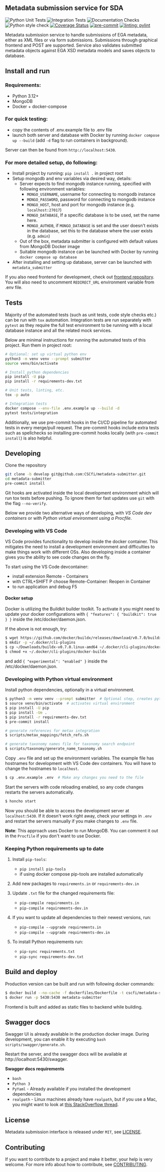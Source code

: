 ## Metadata submission service for SDA

![Python Unit Tests](https://github.com/CSCfi/metadata-submitter/workflows/Python%20Unit%20Tests/badge.svg)
![Integration Tests](https://github.com/CSCfi/metadata-submitter/workflows/Integration%20Tests/badge.svg)
![Documentation Checks](https://github.com/CSCfi/metadata-submitter/workflows/Documentation%20Checks/badge.svg)
![Python style check](https://github.com/CSCfi/metadata-submitter/workflows/Python%20style%20check/badge.svg)
[![Coverage Status](https://coveralls.io/repos/github/CSCfi/metadata-submitter/badge.svg?branch=master)](https://coveralls.io/github/CSCfi/metadata-submitter?branch=master)
[![pre-commit](https://img.shields.io/badge/pre--commit-enabled-brightgreen?logo=pre-commit&logoColor=white)](https://github.com/pre-commit/pre-commit)
[![linting: pylint](https://img.shields.io/badge/linting-pylint-yellowgreen)](https://github.com/PyCQA/pylint)

Metadata submission service to handle submissions of EGA metadata, either as XML files or via form submissions. Submissions through graphical frontend and POST are supported.
Service also validates submitted metadata objects against EGA XSD metadata models and saves objects to database.

## Install and run

### Requirements:
- Python 3.12+
- MongoDB
- Docker + docker-compose

### For quick testing:
- copy the contents of .env.example file to .env file
- launch both server and database with Docker by running `docker compose up --build` (add `-d` flag to run containers in background).

Server can then be found from `http://localhost:5430`.

### For more detailed setup, do following:
- Install project by running: `pip install .` in project root
- Setup mongodb and env variables via desired way, details:
  - Server expects to find mongodb instance running, specified with following environment variables:
    - `MONGO_USERNAME`, username for connecting to mongodb instance
    - `MONGO_PASSWORD`, password for connecting to mongodb instance
    - `MONGO_HOST`, host and port for mongodb instance (e.g. `localhost:27017`)
    - `MONGO_DATABASE`, If a specific database is to be used, set the name here.
    - `MONGO_AUTHDB`, if `MONGO_DATABASE` is set and the user doesn't exists in the database, set this to the database where the user exists (e.g. `admin`)
  - Out of the box, metadata submitter is configured with default values from MongoDB Docker image
  - Suitable mongodb instance can be launched with Docker by running `docker compose up database`
- After installing and setting up database, server can be launched with `metadata_submitter`

If you also need frontend for development, check out [frontend repository](https://github.com/CSCfi/metadata-submitter-frontend/). You will also need to uncomment `REDIRECT_URL` environment variable from .env file.

## Tests

Majority of the automated tests (such as unit tests, code style checks etc.) can be run with `tox` automation. Integration tests are run separately with `pytest` as they require the full test environment to be running with a local database instance and all the related mock services.

Below are minimal instructions for running the automated tests of this project. Run them in project root:

```bash
# Optional: set up virtual python env
python3 -m venv venv --prompt submitter
source venv/bin/activate

# Install python dependencies
pip install -U pip
pip install -r requirements-dev.txt

# Unit tests, linting, etc.
tox -p auto

# Integration tests
docker compose --env-file .env.example up --build -d
pytest tests/integration
```

Additionally, we use pre-commit hooks in the CI/CD pipeline for automated tests in every merge/pull request. The pre-commit hooks include extra tests such as spellchecks so installing pre-commit hooks locally (with `pre-commit install`) is also helpful.

## Developing

Clone the repository
```bash
git clone -b develop git@github.com:CSCfi/metadata-submitter.git
cd metadata-submitter
pre-commit install
```

Git hooks are activated inside the local development environment which will run tox tests before pushing. To ignore them for fast updates use `git` with the flag `--no-verify`.

Below we provide two alternative ways of developing, with _VS Code dev containers_ or with _Python virtual environment using a Procfile_.

### Developing with VS Code

VS Code provides functionality to develop inside the docker container. This mitigates the need to install a development environment and difficulties to make things work with different OSs. Also developing inside a container gives you the ability to see code changes on the fly.

To start using the VS Code devcontainer:
- install extension Remote - Containers
- with CTRL+SHIFT P choose Remote-Container: Reopen in Container
- to run application and debug F5

#### Docker setup

Docker is utilizing the Buildkit builder toolkit. To activate it you might need to update your docker configurations with `{ "features": { "buildkit": true } }` inside the /etc/docker/daemon.json.

If the above is not enough, try:
```bash
$ wget https://github.com/docker/buildx/releases/download/v0.7.0/buildx-v0.7.0.linux-amd64
$ mkdir -p ~/.docker/cli-plugins
$ cp ~/Downloads/buildx-v0.7.0.linux-amd64 ~/.docker/cli-plugins/docker-buildx
$ chmod +x ~/.docker/cli-plugins/docker-buildx
```
and add `{ "experimental": "enabled" }` inside the /etc/docker/daemon.json.

### Developing with Python virtual environment

Install python dependencies, optionally in a virtual environment.

```bash
$ python3 -m venv venv --prompt submitter  # Optional step, creates python virtual environment
$ source venv/bin/activate  # activates virtual environment
$ pip install -U pip
$ pip install -Ue .
$ pip install -r requirements-dev.txt
$ pre-commit install

# generate references for metax integration
$ scripts/metax_mappings/fetch_refs.sh

# generate taxonomy names file for taxonomy search endpoint
$ scripts/taxonomy/generate_name_taxonomy.sh
```

Copy `.env` file and set up the environment variables.
The example file has hostnames for development with VS Code dev containers. You will have to change the hostnames to `localhost`.

```bash
$ cp .env.example .env  # Make any changes you need to the file
```

Start the servers with code reloading enabled, so any code changes restarts the servers automatically.

```bash
$ honcho start
```

Now you should be able to access the development server at `localhost:5430`.
If it doesn't work right away, check your settings in `.env` and restart the servers manually if you make changes to `.env` file.

**Note**: This approach uses Docker to run MongoDB. You can comment it out in the `Procfile` if you don't want to use Docker.

### Keeping Python requirements up to date

1. Install `pip-tools`:
    * `pip install pip-tools`
    * if using docker compose pip-tools are installed automatically

2. Add new packages to `requirements.in` or `requirements-dev.in`

3. Update `.txt` file for the changed requirements file:
    * `pip-compile requirements.in`
    * `pip-compile requirements-dev.in`

4. If you want to update all dependencies to their newest versions, run:
    * `pip-compile --upgrade requirements.in`
    * `pip-compile --upgrade requirements-dev.in`

5. To install Python requirements run:
    * `pip-sync requirements.txt`
    * `pip-sync requirements-dev.txt`


## Build and deploy

Production version can be built and run with following docker commands:
```bash
$ docker build --no-cache -f dockerfiles/Dockerfile -t cscfi/metadata-submitter .
$ docker run -p 5430:5430 metadata-submitter
```

Frontend is built and added as static files to backend while building.

## Swagger docs

Swagger UI is already available in the production docker image. During development, you can enable it by executing `bash scripts/swagger/generate.sh`.

Restart the server, and the swagger docs will be available at http://localhost:5430/swagger.

**Swagger docs requirements**
- `bash`
- `Python 3`
- `PyYaml` - Already available if you installed the development dependencies
- `realpath` - Linux machines already have `realpath`, but if you use a Mac, you might want to look at [this StackOverflow thread](https://stackoverflow.com/questions/3572030/bash-script-absolute-path-with-os-x).


## License

Metadata submission interface is released under `MIT`, see [LICENSE](LICENSE).

## Contributing

If you want to contribute to a project and make it better, your help is very welcome. For more info about how to contribute, see [CONTRIBUTING](CONTRIBUTING.md).
